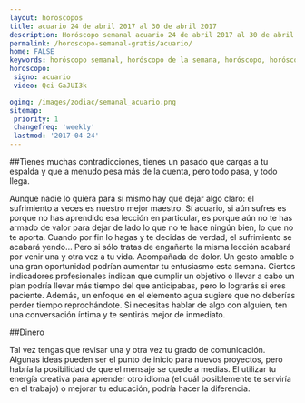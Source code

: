 ```yaml
---
layout: horoscopos
title: acuario 24 de abril 2017 al 30 de abril 2017 
description: Horóscopo semanal acuario 24 de abril 2017 al 30 de abril 2017. Tienes muchas contradicciones, tienes un pasado que cargas a tu espalda y que a menudo pesa más de la cuenta, pero todo pasa, y todo llega.
permalink: /horoscopo-semanal-gratis/acuario/
home: FALSE
keywords: horóscopo semanal, horóscopo de la semana, horóscopo, horóscopo gratis,horóscopos, horóscopo esperanza gracia, horoscopos acuario la semana, horóscopos gratis, Tarot, Astrologia, Zodíaco, acuario, horoscopo gratis
horoscopo:
 signo: acuario
 video: Qci-GaJUI3k

ogimg: /images/zodiac/semanal_acuario.png
sitemap:
 priority: 1
 changefreq: 'weekly'
 lastmod: '2017-04-24'
---
```




##Tienes muchas contradicciones, tienes un pasado que cargas a tu espalda y que a menudo pesa más de la cuenta, pero todo pasa, y todo llega.

Aunque nadie lo quiera para sí mismo hay que dejar algo claro: el sufrimiento a veces es nuestro mejor maestro. Sí acuario, si aún sufres es porque no has aprendido esa lección en particular, es porque aún no te has armado de valor para dejar de lado lo que no te hace ningún bien, lo que no te aporta. Cuando por fin lo hagas y te decidas de verdad, el sufrimiento se acabará yendo… Pero si sólo tratas de engañarte la misma lección acabará por venir una y otra vez a tu vida. Acompañada de dolor.
Un gesto amable o una gran oportunidad podrían aumentar tu entusiasmo esta semana. Ciertos indicadores profesionales indican que cumplir un objetivo o llevar a cabo un plan podría llevar más tiempo del que anticipabas, pero lo lograrás si eres paciente. Además, un enfoque en el elemento agua sugiere que no deberías perder tiempo reprochándote. Si necesitas hablar de algo con alguien, ten una conversación íntima y te sentirás mejor de inmediato.

##Dinero

Tal vez tengas que revisar una y otra vez tu grado de comunicación. Algunas ideas pueden ser el punto de inicio para nuevos proyectos, pero habría la posibilidad de que el mensaje se quede a medias. El utilizar tu energía creativa para aprender otro idioma (el cuál posiblemente te serviría en el trabajo) o mejorar tu educación, podría hacer la diferencia.